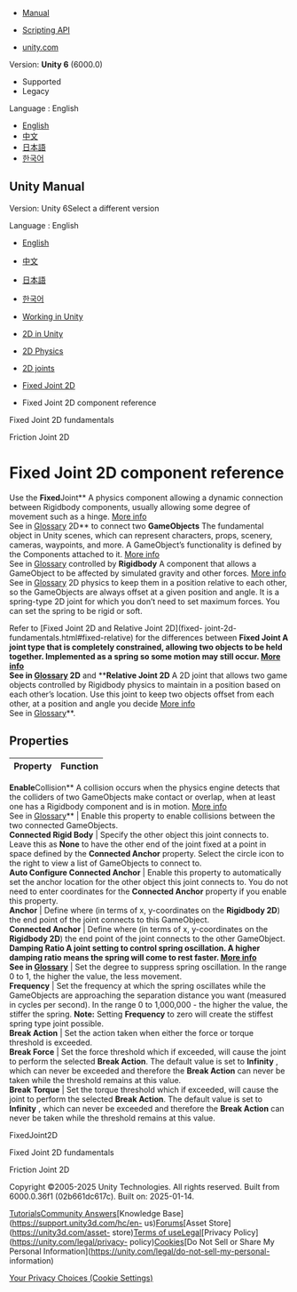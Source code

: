 [](https://docs.unity3d.com)

  * [Manual](../Manual/index.html)
  * [Scripting API](../ScriptReference/index.html)

  * [unity.com](https://unity.com/)

Version: **Unity 6** (6000.0)

  * Supported
  * Legacy

Language : English

  * [English](/Manual/2d-physics/joints/fixed-joint-2d-reference.html)
  * [中文](/cn/current/Manual/2d-physics/joints/fixed-joint-2d-reference.html)
  * [日本語](/ja/current/Manual/2d-physics/joints/fixed-joint-2d-reference.html)
  * [한국어](/kr/current/Manual/2d-physics/joints/fixed-joint-2d-reference.html)

[](https://docs.unity3d.com)

## Unity Manual

Version: Unity 6Select a different version

Language : English

  * [English](/Manual/2d-physics/joints/fixed-joint-2d-reference.html)
  * [中文](/cn/current/Manual/2d-physics/joints/fixed-joint-2d-reference.html)
  * [日本語](/ja/current/Manual/2d-physics/joints/fixed-joint-2d-reference.html)
  * [한국어](/kr/current/Manual/2d-physics/joints/fixed-joint-2d-reference.html)

  * [Working in Unity](../../working-in-unity.html)
  * [2D in Unity](../../Unity2D.html)
  * [2D Physics](../../2d-physics/2d-physics.html)
  * [2D joints](../../2d-physics/joints/2d-joints-landing.html)
  * [Fixed Joint 2D](../../2d-physics/joints/fixed-joint-2d-landing.html)
  * Fixed Joint 2D component reference

[](../../2d-physics/joints/fixed-joint-2d-fundamentals.html)

Fixed Joint 2D fundamentals

[](../../2d-physics/joints/friction-joint-2d-landing.html)

Friction Joint 2D

# Fixed Joint 2D component reference

Use the **Fixed**Joint** A physics component allowing a dynamic connection
between Rigidbody components, usually allowing some degree of movement such as
a hinge. [More info](../../Joints.html)  
See in [Glossary](../../Glossary.html#joint) 2D** to connect two
**GameObjects** The fundamental object in Unity scenes, which can represent
characters, props, scenery, cameras, waypoints, and more. A GameObject’s
functionality is defined by the Components attached to it. [More
info](../../class-GameObject.html)  
See in [Glossary](../../Glossary.html#GameObject) controlled by **Rigidbody**
A component that allows a GameObject to be affected by simulated gravity and
other forces. [More info](../../class-Rigidbody.html)  
See in [Glossary](../../Glossary.html#Rigidbody) 2D physics to keep them in a
position relative to each other, so the GameObjects are always offset at a
given position and angle. It is a spring-type 2D joint for which you don’t
need to set maximum forces. You can set the spring to be rigid or soft.

Refer to [Fixed Joint 2D and Relative Joint 2D](fixed-
joint-2d-fundamentals.html#fixed-relative) for the differences between
****Fixed Joint** A joint type that is completely constrained, allowing two
objects to be held together. Implemented as a spring so some motion may still
occur. [More info](../../class-FixedJoint.html)  
See in [Glossary](../../Glossary.html#FixedJoint) 2D** and ****Relative Joint
2D** A 2D joint that allows two game objects controlled by Rigidbody physics
to maintain in a position based on each other’s location. Use this joint to
keep two objects offset from each other, at a position and angle you decide
[More info](../../2d-physics/joints/relative-joint-2d-reference.html)  
See in [Glossary](../../Glossary.html#RelativeJoint2D)**.

## Properties

**Property** | **Function**  
---|---  
**Enable**Collision** A collision occurs when the physics engine detects that
the colliders of two GameObjects make contact or overlap, when at least one
has a Rigidbody component and is in motion. [More
info](../../CollidersOverview.html)  
See in [Glossary](../../Glossary.html#Collision)** | Enable this property to enable collisions between the two connected GameObjects.  
**Connected Rigid Body** | Specify the other object this joint connects to. Leave this as **None** to have the other end of the joint fixed at a point in space defined by the **Connected Anchor** property. Select the circle icon to the right to view a list of GameObjects to connect to.  
**Auto Configure Connected Anchor** | Enable this property to automatically set the anchor location for the other object this joint connects to. You do not need to enter coordinates for the **Connected Anchor** property if you enable this property.  
**Anchor** | Define where (in terms of x, y-coordinates on the **Rigidbody 2D**) the end point of the joint connects to this GameObject.  
**Connected Anchor** | Define where (in terms of x, y-coordinates on the **Rigidbody 2D**) the end point of the joint connects to the other GameObject.  
****Damping Ratio** A joint setting to control spring oscillation. A higher
damping ratio means the spring will come to rest faster. [More
info](../../2d-physics/joints/fixed-joint-2d-reference.html)  
See in [Glossary](../../Glossary.html#DampingRatio)** | Set the degree to suppress spring oscillation. In the range 0 to 1, the higher the value, the less movement.  
**Frequency** | Set the frequency at which the spring oscillates while the GameObjects are approaching the separation distance you want (measured in cycles per second). In the range 0 to 1,000,000 - the higher the value, the stiffer the spring. **Note:** Setting **Frequency** to zero will create the stiffest spring type joint possible.  
**Break Action** | Set the action taken when either the force or torque threshold is exceeded.  
**Break Force** | Set the force threshold which if exceeded, will cause the joint to perform the selected **Break Action**. The default value is set to **Infinity** , which can never be exceeded and therefore the **Break Action** can never be taken while the threshold remains at this value.  
**Break Torque** | Set the torque threshold which if exceeded, will cause the joint to perform the selected **Break Action**. The default value is set to **Infinity** , which can never be exceeded and therefore the **Break Action** can never be taken while the threshold remains at this value.  
  
FixedJoint2D

[](../../2d-physics/joints/fixed-joint-2d-fundamentals.html)

Fixed Joint 2D fundamentals

[](../../2d-physics/joints/friction-joint-2d-landing.html)

Friction Joint 2D

Copyright ©2005-2025 Unity Technologies. All rights reserved. Built from
6000.0.36f1 (02b661dc617c). Built on: 2025-01-14.

[Tutorials](https://learn.unity.com/)[Community
Answers](https://answers.unity3d.com)[Knowledge
Base](https://support.unity3d.com/hc/en-
us)[Forums](https://forum.unity3d.com)[Asset Store](https://unity3d.com/asset-
store)[Terms of
use](https://docs.unity3d.com/Manual/TermsOfUse.html)[Legal](https://unity.com/legal)[Privacy
Policy](https://unity.com/legal/privacy-
policy)[Cookies](https://unity.com/legal/cookie-policy)[Do Not Sell or Share
My Personal Information](https://unity.com/legal/do-not-sell-my-personal-
information)

[Your Privacy Choices (Cookie Settings)](javascript:void\(0\);)

